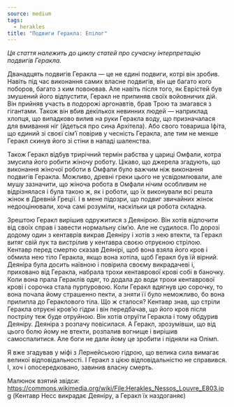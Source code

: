 ```yaml
---
source: medium
tags:
  - herakles
title: "Подвиги Геракла: Епілог"
---
```


_Ця стаття належить до циклу статей про сучасну інтерпретацію подвигів Геракла._

Дванадцять подвигів Геракла — це не єдині подвиги, котрі він зробив. 
Навіть під час виконання самих власне подвигів, він ще багато кого поборов, багато з ким повоював. 
Але навіть після того, як Еврістей був змушений його відпустити, Геракл не припиняв своїх войовничих дій. 
Він прийняв участь в подорожі аргонавтів, брав Трою та змагався з гігантами. 
Також він вбив декількох невинних людей — наприклад хлопця, що випадково вилив на руки Геракла воду, що призначалася для вмивання ніг (йдеться про сина Архітела). 
Або свого товариша Іфіта, що єдиний зі своєї сім’ї повірив у чесність Геракла, але тим не менше Геракл скинув його зі стіни в нападі шаленства.

Також Геракл відбув трирічний термін рабства у цариці Омфали, котра змусила його робити жіночу роботу. 
Цікаво, що джерела згадують, що виконання жіночої роботи в Омфали було важчим ніж виконання подвигів Геракла. 
Можливо, древні греки цього не усвідомлювали, але мушу зазначити, що жіноча робота в Омфали нічим особливим не відрізнялася і була такою ж, як і роботи, що їх виконували всі решта жінок в Древній Греції. 
І в мене підозри, що подвиг звичайних жінок недооцінювали, хоча самі розуміли, наскільки ця робота складна.

Зрештою Геракл вирішив одружитися з Деянірою. 
Він хотів відпочити від своїх справ і завести нормальну сім’ю. 
Але не судилося. 
По дорозі додому один з кентаврів викрав Деяніру і хотів з нею втекти, та Геракл витяг свій лук та вистрілив у кентавра своєю отруєною стрілою. 
Кентавр перед смертю сказав Деянірі, щоб вона взяла його кров і обмила нею тіло Геракла, якщо вона хотіла, щоб Геракл був їй вірний. 
Деяніра була досить наївною і повірила своєму викрадачеві і, приховано від Геракла, набрала трохи кентаврової крові собі в баночку. 
Коли вона прала Гераклів одяг, то додала до води трохи кентаврової крові і сорочка стала пурпуровою. 
Коли Геракл вдягнув цю сорочку, то вона почала йому страшенно пекти, а зняти її було неможливо, бо вона прилипла до Гераклового тіла. 
Що ж сталося? Кентавр знав, що стріли Геракла отруєні кров’ю гідри і він передбачав, що його кров після пострілу теж буде отруйною. 
Він хотів отруїти Геракла і тому обдурив Деяніру. 
Деяніра з розпачу повісилася. 
А Геракл, зрозумівши, що від цього болю йому не втекти, розпалив вогнище і вирішив самоспалитися. 
Але боги не дали йому це зробити і підняли на Олімп.

Я вже згадував у міфі з Лернейською гідрою, що велика сила вимагає великої відповідальності. 
І Геракл з цією відповідальністю не справився. 
І, хоч і опосередковано, завинив власну смерть.

Малюнок взятий звідси: https://commons.wikimedia.org/wiki/File:Herakles_Nessos_Louvre_E803.jpg
(Кентавр Несс викрадає Деяніру, а Геракл їх наздоганяє)